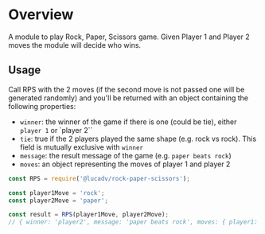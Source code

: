 # Overview

A module to play Rock, Paper, Scissors game. Given Player 1 and Player 2 moves the module will decide who wins.

## Usage

Call RPS with the 2 moves (if the second move is not passed one will be generated randomly) and you'll be returned with an object containing the following properties:

  * `winner`: the winner of the game if there is one (could be tie), either `player 1` or `player 2``
  * `tie`: true if the 2 players played the same shape (e.g. rock vs rock). This field is mutually exclusive with `winner`
  * `message`: the result message of the game (e.g. `paper beats rock`)
  * `moves`: an object representing the moves of player 1 and player 2

```javascript
const RPS = require('@lucadv/rock-paper-scissors');

const player1Move = 'rock';
const player2Move = 'paper';

const result = RPS(player1Move, player2Move); 
// { winner: 'player2', message: 'paper beats rock', moves: { player1: 'rock', 'player2': 'paper' } }
```
